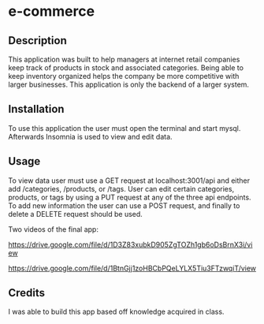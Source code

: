 # e-commerce

## Description

This application was built to help managers at internet retail companies keep track of products in stock and associated categories. Being able to keep inventory organized helps the company be more competitive with larger businesses. This application is only the backend of a larger system.

## Installation

To use this application the user must open the terminal and start mysql. Afterwards Insomnia is used to view and edit data.

## Usage 

To view data user must use a GET request at localhost:3001/api and either add /categories, /products, or /tags. User can edit certain categories, products, or tags by using a PUT request at any of the three api endpoints. To add new information the user can use a POST request, and finally to delete a DELETE request should be used. 

Two videos of the final app:

https://drive.google.com/file/d/1D3Z83xubkD905ZgTOZh1gb6oDsBrnX3i/view

https://drive.google.com/file/d/1BtnGjj1zoHBCbPQeLYLX5Tiu3FTzwqiT/view


## Credits 

I was able to build this app based off knowledge acquired in class.
